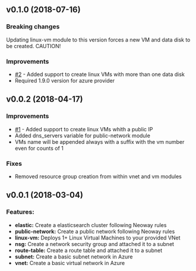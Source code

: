 ## v0.1.0 (2018-07-16)

### Breaking changes

Updating linux-vm module to this version forces a new VM and data disk to be created. CAUTION!

### Improvements

* [#2](https://gitlab.neoway.com.br/labs/terraform-modules/issues/2) - Added support to create linux VMs with more than one data disk
* Required 1.9.0 version for azure provider

## v0.0.2 (2018-04-17)

### Improvements

* [#1](https://gitlab.neoway.com.br/labs/terraform-modules/issues/1) - Added support to create linux VMs whith a public IP 
* Added dns_servers variable for public-network module
* VMs name will be appended always with a suffix with the vm number even for counts of 1

### Fixes

* Removed resource group creation from within vnet and vm modules
 
## v0.0.1 (2018-03-04)

### Features:

* **elastic:** Create a elasticsearch cluster following Neoway rules
* **public-network:** Create a public network following Neoway rules
* **linux-vm:** Deploys 1+ Linux Virtual Machines to your provided VNet
* **nsg:** Create a network security group and attached it to a subnet
* **route-table:** Create a route table and attached it to a subnet
* **subnet:** Create a basic subnet network in Azure
* **vnet:** Create a basic virtual network in Azure
